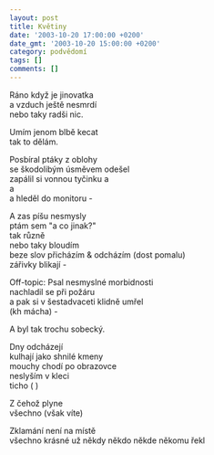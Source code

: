 ```yaml
---
layout: post
title: Květiny
date: '2003-10-20 17:00:00 +0200'
date_gmt: '2003-10-20 15:00:00 +0200'
category: podvědomí
tags: []
comments: []
---
```


<p>Ráno když je jinovatka<br>a vzduch ještě nesmrdí<br>nebo taky radši nic.</p>
<p>Umím jenom blbě kecat<br>tak to dělám.</p>
<p>Posbíral ptáky z oblohy<br>se škodolibým úsměvem odešel<br>zapálil si vonnou tyčinku a<br>a<br>a hleděl do monitoru -</p>
<p>A zas píšu nesmysly<br>ptám sem "a co jinak?"<br>tak různě<br>nebo taky bloudím<br>beze slov přicházím &amp; odcházím (dost pomalu)<br>zářivky blikají -</p>
<p>Off-topic: Psal nesmyslné morbidnosti<br>nachladil se při požáru<br>a pak si v šestadvaceti klidně umřel<br>(kh mácha) - </p>
<p>A byl tak trochu sobecký.</p>
<p>Dny odcházejí<br>kulhají jako shnilé kmeny<br>mouchy chodí po obrazovce<br>neslyším v kleci<br>ticho ( )</p>
<p>Z čehož plyne<br>všechno (však víte)</p>
<p>Zklamání není na místě<br>všechno krásné už někdy někdo někde někomu řekl</p>
